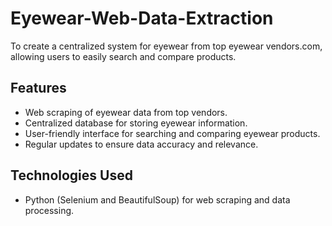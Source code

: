 # Eyewear-Web-Data-Extraction
To create a centralized system for eyewear from top eyewear vendors.com, allowing users to easily search and compare products.
## Features 
- Web scraping of eyewear data from top vendors.
- Centralized database for storing eyewear information.
- User-friendly interface for searching and comparing eyewear products.
- Regular updates to ensure data accuracy and relevance.
## Technologies Used
- Python (Selenium and BeautifulSoup) for web scraping and data processing.